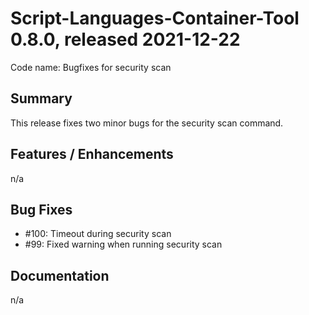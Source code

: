 # Script-Languages-Container-Tool 0.8.0, released 2021-12-22

Code name: Bugfixes for security scan

## Summary 

This release fixes two minor bugs for the security scan command.

## Features / Enhancements

n/a

## Bug Fixes

 - #100: Timeout during security scan
 - #99: Fixed warning when running security scan

## Documentation
n/a